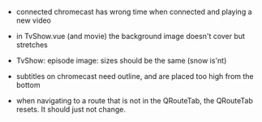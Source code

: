 - connected chromecast has wrong time when connected and playing a new video
- in TvShow.vue (and movie) the background image doesn't cover but stretches
- TvShow: episode image: sizes should be the same (snow is'nt)

- subtitles on chromecast need outline, and are placed too high from the bottom

- when navigating to a route that is not in the QRouteTab, the QRouteTab resets.
  It should just not change.
